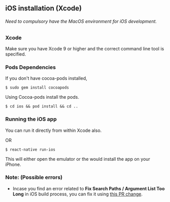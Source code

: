 ## iOS installation (Xcode)

###### Need to compulsory have the MacOS environment for iOS development.

### Xcode

Make sure you have Xcode 9 or higher and the correct command line tool is specified.

### Pods Dependencies

If you don't have cocoa-pods installed,

```
$ sudo gem install cocoapods
```

Using Cocoa-pods install the pods.

```
$ cd ios && pod install && cd ..
```

### Running the iOS app

You can run it directly from within Xcode also.

OR

```
$ react-native run-ios
```

This will either open the emulator or the would install the app on your iPhone.

### Note: (Possible errors)

*   Incase you find an error related to **Fix Search Paths / Argument List Too Long** in iOS build process, you can fix it using [this PR change](https://github.com/react-native-community/react-native-google-signin/pull/333/files).
